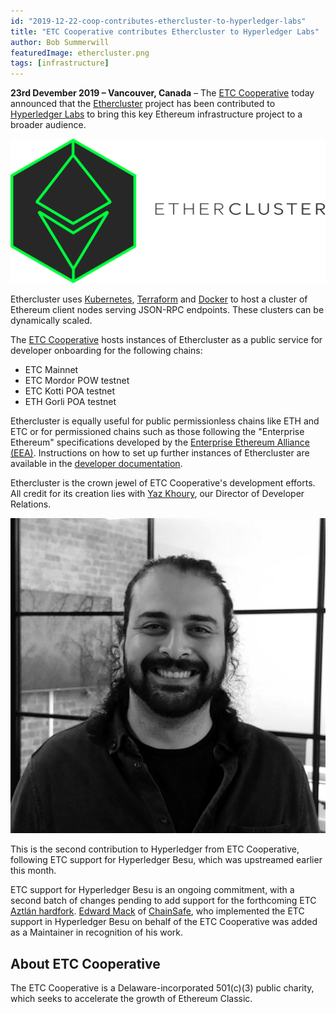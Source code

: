 ```yaml
---
id: "2019-12-22-coop-contributes-ethercluster-to-hyperledger-labs"
title: "ETC Cooperative contributes Ethercluster to Hyperledger Labs"
author: Bob Summerwill
featuredImage: ethercluster.png
tags: [infrastructure]
---
```


**23rd Devember 2019 – Vancouver, Canada** – The [ETC Cooperative](https://etccooperative.org) today announced that the
[Ethercluster](https://www.ethercluster.com/) project has been contributed to [Hyperledger Labs](https://hyperledger-labs.github.io/) to bring this
key Ethereum infrastructure project to a broader audience.

![Ethercluster](./ethercluster.png)

Ethercluster uses [Kubernetes](https://kubernetes.io/),
[Terraform](https://www.terraform.io/) and [Docker](https://www.docker.com/)
to host a cluster of Ethereum client nodes serving JSON-RPC endpoints. These
clusters can be dynamically scaled.

The [ETC Cooperative](https://etccooperative.org) hosts instances
of Ethercluster as a public service for developer onboarding for the following chains:

- ETC Mainnet
- ETC Mordor POW testnet
- ETC Kotti POA testnet
- ETH Gorli POA testnet

Ethercluster is
equally useful for public permissionless chains like ETH and ETC
or for permissioned chains such as those following the "Enterprise Ethereum"
specifications developed by the
[Enterprise Ethereum Alliance (EEA)](https://entethalliance.org/).  Instructions on how to set up further instances of Ethercluster are
available in the [developer documentation](https://docs.ethercluster.com/).

Ethercluster is the crown jewel of ETC Cooperative's development efforts.  All credit for its creation lies with [Yaz Khoury](https://twitter.com/Yazanator), our Director of Developer Relations.

![Yaz](./yaz_headshot_bw.jpg)

This is the second contribution to Hyperledger from ETC Cooperative, following ETC support for Hyperledger Besu, which was upstreamed
earlier this month.

ETC support for Hyperledger Besu is an ongoing commitment, with a second
batch of changes pending to add support for the forthcoming
ETC [Aztlán hardfork](https://ecips.ethereumclassic.org/ECIPs/ecip-1061).
[Edward Mack](https://github.com/edwardmack) of
[ChainSafe](https://chainsafe.io/), who implemented the ETC support in Hyperledger Besu on behalf of the ETC Cooperative was added as a
Maintainer in recognition of his work.

## About ETC Cooperative

The ETC Cooperative is a Delaware-incorporated 501(c)(3) public charity, which seeks to accelerate the growth of Ethereum Classic.
